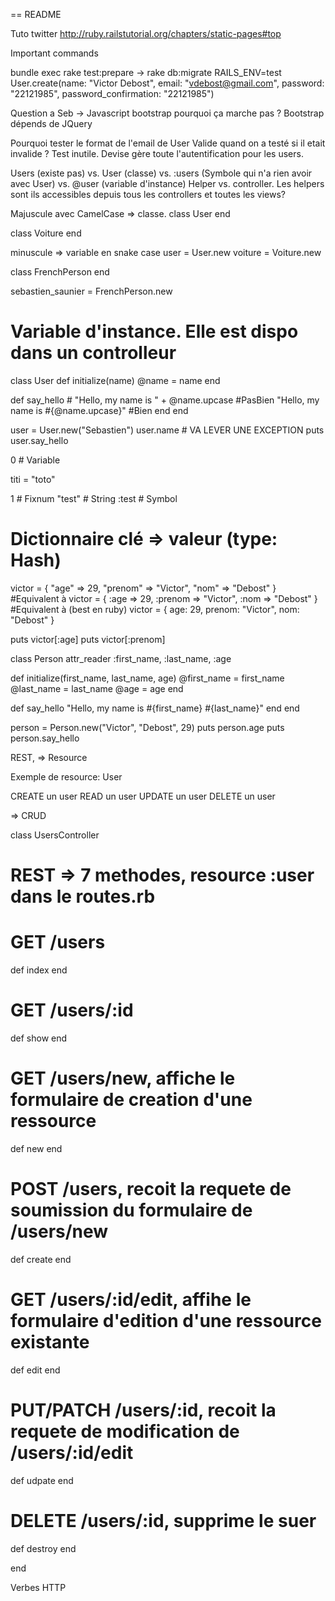 == README

Tuto twitter http://ruby.railstutorial.org/chapters/static-pages#top

Important commands

bundle exec rake test:prepare -> rake db:migrate RAILS_ENV=test
User.create(name: "Victor Debost", email: "vdebost@gmail.com", password: "22121985", password_confirmation: "22121985")



Question a Seb ->
Javascript bootstrap pourquoi ça marche pas ? Bootstrap dépends de JQuery

Pourquoi tester le format de l'email de User Valide quand on a testé si il etait invalide ? Test inutile. Devise gère toute l'autentification pour les users.

Users (existe pas) vs. User (classe) vs. :users (Symbole qui n'a rien avoir avec User) vs. @user  (variable d'instance)
Helper vs. controller. Les helpers sont ils accessibles depuis tous les controllers et toutes les views?



Majuscule avec CamelCase => classe.
class User
end

class Voiture
end

minuscule => variable en snake case
user    = User.new
voiture = Voiture.new


class FrenchPerson
end

sebastien_saunier = FrenchPerson.new


# Variable d'instance. Elle est dispo dans un controlleur
class User
  def initialize(name)
    @name = name
  end

  def say_hello
    # "Hello, my name is " + @name.upcase #PasBien
    "Hello, my name is #{@name.upcase}" #Bien
  end
end

user = User.new("Sebastien")
user.name  # VA LEVER UNE EXCEPTION
puts user.say_hello

0  # Variable

titi = "toto"

1  # Fixnum
"test"  # String
:test   # Symbol


# Dictionnaire clé => valeur  (type: Hash)
victor = {
  "age" => 29,
  "prenom" => "Victor",
  "nom" => "Debost"
}
#Equivalent à
victor = {
  :age => 29,
  :prenom => "Victor",
  :nom => "Debost"
}
#Equivalent à (best en ruby)
victor = {
  age: 29,
  prenom: "Victor",
  nom: "Debost"
}


puts victor[:age]
puts victor[:prenom]

class Person
  attr_reader :first_name, :last_name, :age

  def initialize(first_name, last_name, age)
    @first_name = first_name
    @last_name = last_name
    @age = age
  end

  def say_hello
    "Hello, my name is #{first_name} #{last_name}"
  end
end


person = Person.new("Victor", "Debost", 29)
puts person.age
puts person.say_hello






REST, => Resource

Exemple de resource: User

CREATE un user
READ   un user
UPDATE un user
DELETE un user

=> CRUD

class UsersController
  # REST => 7 methodes, resource :user dans le routes.rb

  # GET /users
  def index
  end

  # GET /users/:id
  def show
  end

  # GET /users/new, affiche le formulaire de creation d'une ressource
  def new
  end

  # POST /users, recoit la requete de soumission du formulaire de /users/new
  def create
  end

  # GET /users/:id/edit, affihe le formulaire d'edition d'une ressource existante
  def edit
  end

  # PUT/PATCH /users/:id, recoit la requete de modification de /users/:id/edit
  def udpate
  end

  # DELETE /users/:id, supprime le suer
  def destroy
  end

end


Verbes HTTP